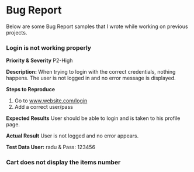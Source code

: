 # Bug Report

Below are some Bug Report samples that I wrote while working on previous projects.

### Login is not working properly

**Priority & Severity** 
P2-High

**Description:**
When trying to login with the correct credentials, nothing happens. The user is not logged in and no error message is displayed.

**Steps to Reproduce**
1. Go to www.website.com/login
2. Add a correct user/pass

**Expected Results**
User should be able to login and is taken to his profile page.

**Actual Result**
User is not logged and no error appears.

**Test Data User:**
radu & Pass: 123456

### Cart does not display the items number

